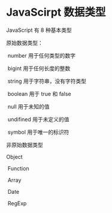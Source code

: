 # JavaScirpt 数据类型

JavaScript 有 8 种基本类型

原始数据类型：

​	number 用于任何类型的数字

​	bigint 用于任何长度的整数

​	string 用于字符串，没有字符类型

​	boolean 用于 true 和 false

​	null 用于未知的值

​	undifined 用于未定义的值

​	symbol 用于唯一的标识符

非原始数据类型

Object

​	Function

​	Array

​	Date

​	RegExp